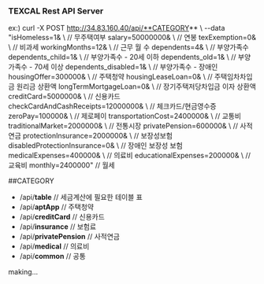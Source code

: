 ### TEXCAL Rest API Server
ex:)
curl -X POST http://34.83.160.40/api/**CATEGORY** \ 
--data "isHomeless=1& \                         // 무주택여부
        salary=50000000& \                      // 연봉
        texExemption=0& \                       // 비과세
        workingMonths=12& \                     // 근무 월 수
        dependents=4& \                         // 부양가족수
        dependents_child=1& \                   // 부양가족수 - 20세 이하
        dependents_old=1& \                     // 부양가족수 - 70세 이상
        dependents_disabled=1& \                // 부양가족수 - 장애인
        housingOffer=300000& \                  // 주택청약
        housingLeaseLoan=0& \                   // 주택임차차입금 원리금 상환액
        longTermMortgageLoan=0& \               // 장기주택저당차입금 이자 상환액
        creditCard=5000000& \                   // 신용카드
        checkCardAndCashReceipts=12000000& \    // 체크카드/현금영수증
        zeroPay=100000& \                       // 제로페이
        transportationCost=2400000& \           // 교통비
        traditionalMarket=2000000& \            // 전통시장
        privatePension=600000& \                // 사적연금
        protectionInsurance=2000000& \          // 보장성보험
        disabledProtectionInsurance=0& \        // 장애인 보장성 보험
        medicalExpenses=400000& \               // 의료비
        educationalExpenses=200000& \           // 교육비
        monthly=2400000"                        // 월세

##CATEGORY
 - /api/**table**               // 세금계산에 필요한 테이블 표
 - /api/**aptApp**              // 주택청약
 - /api/**creditCard**          // 신용카드
 - /api/**insurance**           // 보험료
 - /api/**privatePension**      // 사적연금
 - /api/**medical**             // 의료비
 - /api/**common**              // 공통

making...